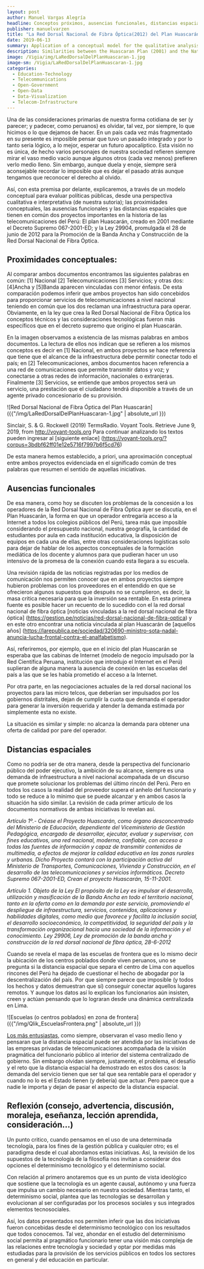 ```yaml
---
layout: post
author: Manuel Vargas Alegría
headline: Conceptos próximos, ausencias funcionales, distancias espaciales.   
publisher: manuelvarzen
title: "La Red Dorsal Nacional de Fibra Óptica(2012) del Plan Huascarán(2001)"
date: 2019-06-13
summary: Application of a conceptual model for the qualitative analysis of public policies
description: Similarities between the Huascaran Plan (2001) and the National Fiber Optic Dorsal Network (2012) 
image: /Vigia/img/LaRedDorsalDelPlanHuascaran-1.jpg
image-sm: /Vigia/LaRedDorsalDelPlanHuascaran-1.jpg
categories:
  - Education-Technology  
  - Telecommunications
  - Open-Government
  - Open-Data
  - Data-Visualization
  - Telecom-Infrastructure
---
```


Una de las consideraciones primarias de nuestra forma cotidiana de ser (y parecer; y padecer, como peruanos) es olvidar, tal vez, por siempre, lo que hicimos o lo que dejamos de hacer. En un país cada vez más fragmentado en su presente es imposible pensar que tuvo un pasado integrado y por lo tanto seria lógico, a lo mejor, esperar un futuro apocalíptico. Esta visión no es única, de hecho varios personajes de nuestra sociedad refieren siempre mirar el vaso medio vacío aunque algunos otros (cada vez menos) prefieren verlo medio lleno. Sin embargo, aunque duela y enoje, siempre será aconsejable recordar lo imposible que es dejar el pasado atrás aunque tengamos que reconocer el derecho al olvido.  

Así, con esta premisa por delante, explicaremos, a través de un modelo conceptual para evaluar políticas públicas, desde una perspectiva cualitativa e interpretativa (de nuestra sutoria); las proximidades conceptuales, las ausencias funcionales y las distancias espaciales que tienen en común dos proyectos importantes en la historia de las telecomunicaciones del Perú: El plan Huascarán, creado en 2001 mediante el Decreto Supremo 067-2001-ED; y la Ley 29904, promulgada el 28 de junio de 2012 para la Promoción de la Banda Ancha y Construcción de la Red Dorsal Nacional de Fibra Óptica.    

## Proximidades conceptuales: 
Al comparar ambos documentos encontramos las siguientes palabras en común: [1] Nacional [2] Telecomunicaciones [3] Servicios; y otras dos: [4]Ancha y [5]Banda aparecen vinculadas con menor énfasis. De esta comparación podemos inferir que ambos proyectos han sido concebidos para proporcionar servicios de telecomunicaciones a nivel nacional teniendo en común que los dos reclaman una infraestructura para operar. Obviamente, en la ley que crea la Red Dorsal Nacional de Fibra Óptica los conceptos técnicos y las consideraciones tecnológicas fueron más específicos que en el decreto supremo que origino el plan Huascarán. 

En la imagen observamos a existencia de las mismas palabras en ambos documentos. La lectura de ellos nos indican que se refieren a los mismos conceptos es decir en [1] Nacional, en ambos proyectos se hace referencia que tiene que el alcance de la infraestructura debe permitir conectar todo el país; en [2] Telecomunicaciones, ambos documentos hacen referencia a una red de comunicaciones que permite transmitir datos y voz; y conectarse a otras redes de información, nacionales o extranjeras. Finalmente [3] Servicios, se entiende que ambos proyectos será un servicio, una prestación que el ciudadano tendrá disponible a través de un agente privado concesionario de su provisión. 

![Red Dorsal Nacional de Fibra Óptica del Plan Huascarán]({{"/img/LaRedDorsalDelPlanHuascaran-1.jpg" | absolute_url }})

Sinclair, S. & G. Rockwell (2019) TermsRadio. Voyant Tools. Retrieve June 9, 2019, from http://voyant-tools.org
Para continuar analizando los textos pueden ingresar al [siguiente enlace] (https://voyant-tools.org/?corpus=3bdbf62ff01e12e5716f7997b6f5cd76)

De esta manera hemos establecido, a priori, una aproximación conceptual entre ambos proyectos evidenciada en el significado común de tres palabras que resumen el sentido de aquellas iniciativas. 

## Ausencias funcionales 
De esa manera, como hoy se discuten los problemas de la concesión a los operadores de la Red Dorsal Nacional de Fibra Óptica ayer se discutía, en el Plan Huascarán, la forma en que un operador entregaría acceso a la Internet a todos los colegios públicos del Perú, tarea más que imposible considerando el presupuesto nacional, nuestra geografía, la cantidad de estudiantes por aula en cada institución educativa, la disposición de equipos en cada una de ellas, entre otras consideraciones logísticas solo para dejar de hablar de los aspectos conceptuales de la formación mediática de los docente y alumnos para que pudieran hacer un uso intensivo de la promesa de la conexión cuando esta llegara a su escuela. 

Una revisión rápida de las noticias registradas por los medios de comunicación nos permiten conocer que en ambos proyectos siempre hubieron problemas con los proveedores en el entendido en que se ofrecieron algunos supuestos que después no se cumplieron, es decir, la masa critica necesaria para que la inversión sea rentable. En esta primera fuente es posible hacer un recuento de lo sucedido con el la red dorsal nacional de fibra óptica [noticias vinculadas a la red dorsal nacional de fibra óptica] (https://gestion.pe/noticias/red-dorsal-nacional-de-fibra-optica) y en este otro encontrar una noticia vinculada al plan Huascarán de [aquellos años] (https://larepublica.pe/sociedad/320690-ministro-sota-nadal-anuncia-lucha-frontal-contra-el-analfabetismo). 

Así, referiremos, por ejemplo, que en el inicio del plan Huascarán se esperaba que las cabinas de Internet (modelo de negocio impulsado por la Red Científica Peruana, institución que introdujo el Internet en el Perú) suplieran de alguna manera la ausencia de conexión en las escuelas del país a las que se les había prometido el acceso a la Internet. 

Por otra parte, en las negociaciones actuales de la red dorsal nacional los proyectos para las micro telcos, que deberían ser impulsados por los gobiernos distritales, dejan de cumplir la cuota que demanda el operador para generar la inversión requerida y atender la demanda estimada por simplemente esta no existe. 

La situación es similar y simple: no alcanza la demanda para obtener una oferta de calidad por pare del operador. 

## Distancias espaciales

Como no podría ser de otra manera, desde la perspectiva del funcionario público del poder ejecutivo, la ambición de su alcance, siempre es una demanda de infraestructura a nivel nacional acompañada de un discurso que promete solucionar los problemas del último rincón del Perú. Pero en todos los casos la realidad del proveedor supera el anhelo del funcionario y todo se reduce a lo mínimo que se puede alcanzar y en ambos casos la situación ha sido similar. La revisión de cada primer artículo de los documentos normativos de ambas iniciativas lo revelan así.  

*Artículo 1º.- Créase el Proyecto Huascarán, como órgano desconcentrado del Ministerio de Educación, dependiente del
Viceministerio de Gestión Pedagógica, encargado de desarrollar, ejecutar, evaluar y supervisar, con fines educativos, una red
nacional, moderna, confiable, con acceso a todas las fuentes de información y capaz de transmitir contenidos de multimedia, a
efectos de mejorar la calidad educativa en las zonas rurales y urbanas. Dicho Proyecto contará con la participación activa del
Ministerio de Transportes, Comunicaciones, Vivienda y Construcción, en el desarrollo de las telecomunicaciones y servicios
informáticos. Decreto Supremo 067-2001-ED, Crean el proyecto Huascarán, 15-11-2001.* 

*Artículo 1. Objeto de la Ley
El propósito de la Ley es impulsar el desarrollo, utilización y masificación de la Banda Ancha en todo el territorio nacional,
tanto en la oferta como en la demanda por este servicio, promoviendo el despliegue de infraestructura, servicios, contenidos,
aplicaciones y habilidades digitales, como medio que favorece y facilita la inclusión social, el desarrollo socioeconómico, la
competitividad, la seguridad del país y la transformación organizacional hacia una sociedad de la información y el
conocimiento. Ley 29906, Ley de promoción de la banda ancha y construcción de la red dorsal nacional de fibra óptica, 28-6-2012* 

Cuando se revela el mapa de las escuelas de frontera que es lo mismo decir la ubicación de los centros poblados donde viven peruanos, uno se pregunta si la distancia espacial que separa el centro de Lima con aquellos rincones del Perú ha dejado de cuestionar el hecho de abogadar por la descentralización del país. Por que siempre parece que imposible (y todos los hechos y datos demuestran que sí) conseguir conectar aquellos lugares remotos. Y aunque los datos así lo explican los funcionarios aún insisten, creen y actúan pensando que lo lograran desde una dinámica centralizada en Lima. 

![Escuelas (o centros poblados) en zona de frontera]({{"/img/Qlik_EscuelasFrontera.png" | absolute_url }})

[Los más entusiastas,](https://twitter.com/oscarmontezuma/status/1135164541707251712?s=20) como siempre, observaran el vaso medio lleno y pensaran que la distancia espacial puede ser atendida por las iniciativas de las empresas privadas de telecomunicaciones acompañada de la visión pragmática del funcionario público al interior del sistema centralizado de gobierno. Sin embargo olvidan siempre, justamente, el problema, el desafío y el reto que la distancia espacial ha demostrado en estos dos casos: la demanda del servicio tienen que ser tal que sea rentable para el operador y cuando no lo es el Estado tienen (y debería) que actuar. Pero parece que a nadie le importa y dejan de pasar el aspecto de la distancia espacial. 

## Reflexión (consejo, advertencia, discusión, moraleja, eseñanza, lección aprendida, consideración...) 
Un punto critico, cuando pensamos en el uso de una determinada tecnología, para los fines de la gestión pública y cualquier otro; es el paradigma desde el cual abordamos estas iniciativas. Así, la revisión de los supuestos de la tecnología de la filosofía nos invitan a considerar dos opciones el determinismo tecnológico y el determinismo social. 

Con relación al primero anotaremos que es un punto de vista ideológico que sostiene que la tecnología es un agente causal, autónomo y una fuerza que impulsa un cambio necesario en nuestra sociedad. Mientras tanto, el determinismo social, plantea que las tecnologías se desarrollan y evolucionan al ser configuradas por los procesos sociales y sus integrados elementos tecnosociales. 

Así, los datos presentados nos permiten inferir que las dos iniciativas fueron concebidas desde el determinismo tecnológico con los resultados que todos conocemos. Tal vez, ahondar en el estudio del determinismo social permita al pragmático funcionario tener una visión más compleja de las relaciones entre tecnología y sociedad y optar por medidas más estudiadas para la provisión de los servicios públicos en todos los sectores en general y del educación en particular. 

